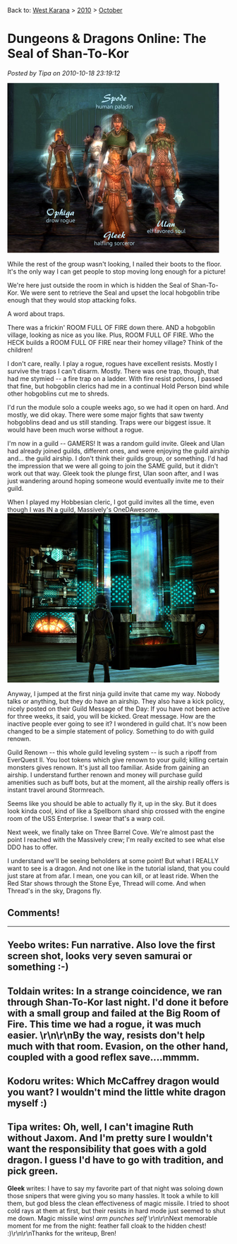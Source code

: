 Back to: [West Karana](/posts/westkarana.md) > [2010](/posts/2010/westkarana.md) > [October](./westkarana.md)
# Dungeons & Dragons Online: The Seal of Shan-To-Kor

*Posted by Tipa on 2010-10-18 23:19:12*

[![](../../../uploads/2010/10/dndclient-2010-10-18-00-40-03-40.jpg "Group Portrait")](../../../uploads/2010/10/dndclient-2010-10-18-00-40-03-40.jpg)

While the rest of the group wasn't looking, I nailed their boots to the floor. It's the only way I can get people to stop moving long enough for a picture!

We're here just outside the room in which is hidden the Seal of Shan-To-Kor. We were sent to retrieve the Seal and upset the local hobgoblin tribe enough that they would stop attacking folks. 

A word about traps.

There was a frickin' ROOM FULL OF FIRE down there. AND a hobgoblin village, looking as nice as you like. Plus, ROOM FULL OF FIRE. Who the HECK builds a ROOM FULL OF FIRE near their homey village? Think of the children!

I don't care, really. I play a rogue, rogues have excellent resists. Mostly I survive the traps I can't disarm. Mostly. There was one trap, though, that had me stymied -- a fire trap on a ladder. With fire resist potions, I passed that fine, but hobgoblin clerics had me in a continual Hold Person bind while other hobgoblins cut me to shreds.

I'd run the module solo a couple weeks ago, so we had it open on hard. And mostly, we did okay. There were some major fights that saw twenty hobgoblins dead and us still standing. Traps were our biggest issue. It would have been much worse without a rogue.

I'm now in a guild -- GAMERS! It was a random guild invite. Gleek and Ulan had already joined guilds, different ones, and were enjoying the guild airship and... the guild airship. I don't think their guilds group, or something. I'd had the impression that we were all going to join the SAME guild, but it didn't work out that way. Gleek took the plunge first, Ulan soon after, and I was just wandering around hoping someone would eventually invite me to their guild.

When I played my Hobbesian cleric, I got guild invites all the time, even though I was IN a guild, Massively's OneDAwesome.
[![](../../../uploads/2010/10/dndclient-2010-10-18-23-12-58-38.jpg "Engine room for the guild airship")](../../../uploads/2010/10/dndclient-2010-10-18-23-12-58-38.jpg)

Anyway, I jumped at the first ninja guild invite that came my way. Nobody talks or anything, but they do have an airship. They also have a kick policy, nicely posted on their Guild Message of the Day: If you have not been active for three weeks, it said, you will be kicked. Great message. How are the inactive people ever going to see it? I wondered in guild chat. It's now been changed to be a simple statement of policy. Something to do with guild renown.

Guild Renown -- this whole guild leveling system -- is such a ripoff from EverQuest II. You loot tokens which give renown to your guild; killing certain monsters gives renown. It's just all too familiar. Aside from gaining an airship. I understand further renown and money will purchase guild amenities such as buff bots, but at the moment, all the airship really offers is instant travel around Stormreach.

Seems like you should be able to actually fly it, up in the sky. But it does look kinda cool, kind of like a Spellborn shard ship crossed with the engine room of the USS Enterprise. I swear that's a warp coil.

Next week, we finally take on Three Barrel Cove. We're almost past the point I reached with the Massively crew; I'm really excited to see what else DDO has to offer.

I understand we'll be seeing beholders at some point! But what I REALLY want to see is a dragon. And not one like in the tutorial island, that you could just stare at from afar. I mean, one you can kill, or at least ride. When the Red Star shows through the Stone Eye, Thread will come. And when Thread's in the sky, Dragons fly.

## Comments!
---
**Yeebo** writes: Fun narrative. Also love the first screen shot, looks very seven samurai or something :-)
---
**Toldain** writes: In a strange coincidence, we ran through Shan-To-Kor last night.    I'd done it before with a small group and failed at the Big Room of Fire.    This time we had a rogue, it was much easier.  \r\n\r\nBy the way, resists don't help much with that room.   Evasion, on the other hand, coupled with a good reflex save....mmmm.
---
**Kodoru** writes: Which McCaffrey dragon would you want? I wouldn't mind the little white dragon myself :)
---
**Tipa** writes: Oh, well, I can't imagine Ruth without Jaxom. And I'm pretty sure I wouldn't want the responsibility that goes with a gold dragon. I guess I'd have to go with tradition, and pick green.
---
**Gleek** writes: I have to say my favorite part of that night was soloing down those snipers that were giving you so many hassles.  It took a while to kill them, but god bless the clean effectiveness of magic missile.  I tried to shoot cold rays at them at first, but their resists in hard mode just seemed to shut me down.  Magic missile wins!  *arm punches self* \r\n\r\nNext memorable moment for me from the night: feather fall cloak to the hidden chest!  :)\r\n\r\nThanks for the writeup, Bren!
